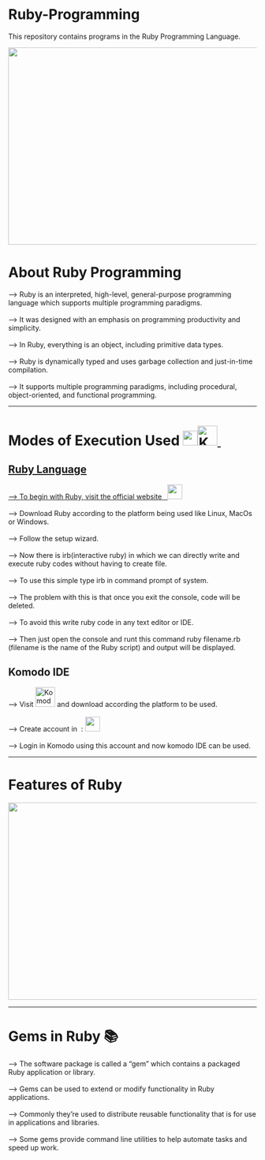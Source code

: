 # Ruby-Programming
This repository contains programs in the Ruby Programming Language.

<img src="https://github.com/madhurimarawat/Ruby-Programming/assets/105432776/c9e629e6-6074-47a9-963a-f3d463682a55" height=400px width=600px>

# About Ruby Programming
--> Ruby is an interpreted, high-level, general-purpose programming language which supports multiple programming paradigms.<br><br>
--> It was designed with an emphasis on programming productivity and simplicity.<br><br>
--> In Ruby, everything is an object, including primitive data types. <br><br>
--> Ruby is dynamically typed and uses garbage collection and just-in-time compilation.<br><br>
--> It supports multiple programming paradigms, including procedural, object-oriented, and functional programming.<br>

---
# Modes of Execution Used <a href="https://www.ruby-lang.org/en/"><img src="https://upload.wikimedia.org/wikipedia/commons/thumb/7/73/Ruby_logo.svg/396px-Ruby_logo.svg.png" height=30px width=30px><img src="https://th.bing.com/th/id/R.867a8cd55ef989b2f5bac14fdf629e4b?rik=znGQGWA%2faYKlog&riu=http%3a%2f%2ficons.iconarchive.com%2ficons%2fpapirus-team%2fpapirus-apps%2f512%2fkomodo-icon.png&ehk=aWPRlGNwswtsl5aMHlkF%2f78DK4boKtzEDmPjSSEMshU%3d&risl=&pid=ImgRaw&r=0" title="Komodo IDE" alt="Komodo IDE" width="40" height="40"/>&nbsp;
<h2>Ruby Language</h2>
--> To begin with Ruby, visit the official website &nbsp; <a href="https://www.ruby-lang.org/en/"><img src="https://upload.wikimedia.org/wikipedia/commons/thumb/7/73/Ruby_logo.svg/396px-Ruby_logo.svg.png" height=30px width=30px></a><br><br>
--> Download Ruby according to the platform being used like Linux, MacOs or Windows.<br><br>
--> Follow the setup wizard.<br><br>
--> Now there is irb(interactive ruby) in which we can directly write and execute ruby codes without having to create file.<br><br>
--> To use this simple type irb in command prompt of system.<br><br>
--> The problem with this is that once you exit the console, code will be deleted.<br><br>
--> To avoid this write ruby code in any text editor or IDE.<br><br>
--> Then just open the console and runt this command ruby filename.rb (filename is the name of the Ruby script) and output will be displayed.
<h2>Komodo IDE</h2>
--> Visit <a href="https://github.com/ActiveState/OpenKomodoIDE/releases"><img src="https://th.bing.com/th/id/R.867a8cd55ef989b2f5bac14fdf629e4b?rik=znGQGWA%2faYKlog&riu=http%3a%2f%2ficons.iconarchive.com%2ficons%2fpapirus-team%2fpapirus-apps%2f512%2fkomodo-icon.png&ehk=aWPRlGNwswtsl5aMHlkF%2f78DK4boKtzEDmPjSSEMshU%3d&risl=&pid=ImgRaw&r=0" title="Komodo IDE" alt="Komodo IDE" width="40" height="40"/></a> and download according the platform to be used.<br><br>
--> Create account in &nbsp: <a href="https://www.activestate.com/"><img src="https://cdn.sanity.io/images/pz7nxv9z/production/6a696aa8dd5e607eaa1f325c56a61c7c39a18b34-2000x361.png?h=80" height=30px width=30px></a><br> <br>
--> Login in Komodo using this account and now komodo IDE can be used. <br>

---
# Features of Ruby
<img src="https://static.javatpoint.com/ruby/images/features-of-ruby.png" height=400px width=600px>

---
# Gems in Ruby 📚
--> The software package is called a “gem” which contains a packaged Ruby application or library.<br><br>
--> Gems can be used to extend or modify functionality in Ruby applications.<br><br>
--> Commonly they’re used to distribute reusable functionality that is for use in applications and libraries.<br><br>
--> Some gems provide command line utilities to help automate tasks and speed up work.
